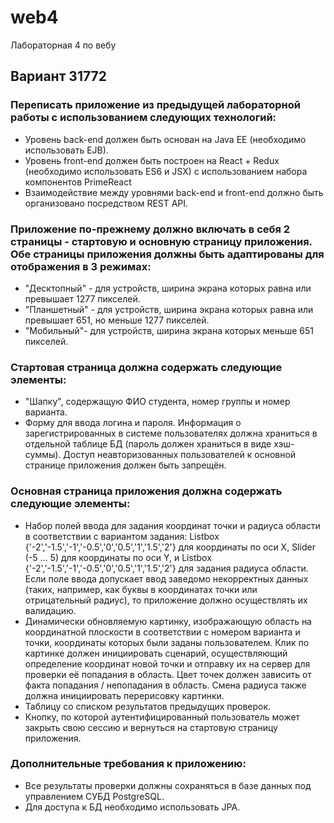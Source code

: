 # web4
Лабораторная 4 по вебу

## Вариант 31772

### Переписать приложение из предыдущей лабораторной работы с использованием следующих технологий:
  * Уровень back-end должен быть основан на Java EE (необходимо использовать EJB).
  * Уровень front-end должен быть построен на React + Redux (необходимо использовать ES6 и JSX) с использованием набора компонентов PrimeReact
  * Взаимодействие между уровнями back-end и front-end должно быть организовано посредством REST API.

### Приложение по-прежнему должно включать в себя 2 страницы - стартовую и основную страницу приложения. Обе страницы приложения должны быть адаптированы для отображения в 3 режимах:

  * "Десктопный" - для устройств, ширина экрана которых равна или превышает 1277 пикселей.
  * "Планшетный" - для устройств, ширина экрана которых равна или превышает 651, но меньше 1277 пикселей.
  * "Мобильный"- для устройств, ширина экрана которых меньше 651 пикселей.

### Стартовая страница должна содержать следующие элементы:

  * "Шапку", содержащую ФИО студента, номер группы и номер варианта.
  * Форму для ввода логина и пароля. Информация о зарегистрированных в системе пользователях должна храниться в отдельной таблице БД (пароль должен храниться в виде хэш-суммы). Доступ неавторизованных пользователей к основной странице приложения должен быть запрещён.

### Основная страница приложения должна содержать следующие элементы:

  * Набор полей ввода для задания координат точки и радиуса области в соответствии с вариантом задания: Listbox {'-2','-1.5','-1','-0.5','0','0.5','1','1.5','2'} для координаты по оси X, Slider (-5 ... 5) для координаты по оси Y, и Listbox {'-2','-1.5','-1','-0.5','0','0.5','1','1.5','2'} для задания радиуса области. Если поле ввода допускает ввод заведомо некорректных данных (таких, например, как буквы в координатах точки или отрицательный радиус), то приложение должно осуществлять их валидацию.
  * Динамически обновляемую картинку, изображающую область на координатной плоскости в соответствии с номером варианта и точки, координаты которых были заданы пользователем. Клик по картинке должен инициировать сценарий, осуществляющий определение координат новой точки и отправку их на сервер для проверки её попадания в область. Цвет точек должен зависить от факта попадания / непопадания в область. Смена радиуса также должна инициировать перерисовку картинки.
  * Таблицу со списком результатов предыдущих проверок.
  * Кнопку, по которой аутентифицированный пользователь может закрыть свою сессию и вернуться на стартовую страницу приложения.

### Дополнительные требования к приложению:

  * Все результаты проверки должны сохраняться в базе данных под управлением СУБД PostgreSQL.
  * Для доступа к БД необходимо использовать JPA.
